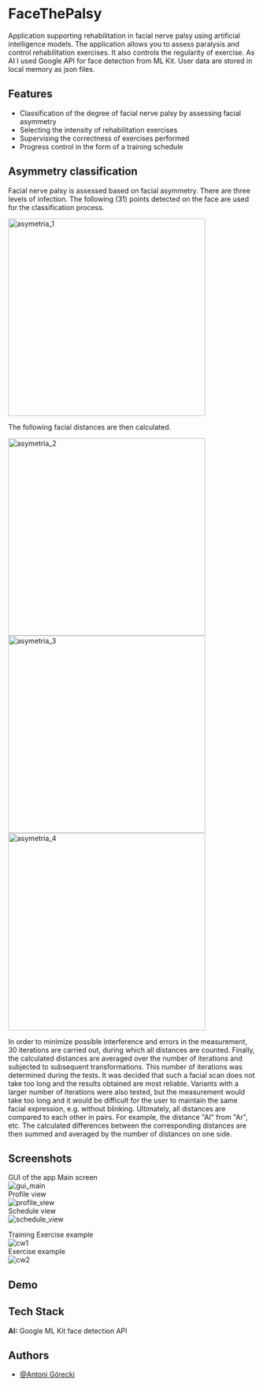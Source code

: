 # FaceThePalsy

Application supporting rehabilitation in facial nerve palsy using artificial intelligence models. The application allows you to assess paralysis and control rehabilitation exercises. It also controls the regularity of exercise. As AI I used Google API for face detection from ML Kit. User data are stored in local memory as json files. 


## Features

- Classification of the degree of facial nerve palsy by assessing facial asymmetry
- Selecting the intensity of rehabilitation exercises
- Supervising the correctness of exercises performed
- Progress control in the form of a training schedule


## Asymmetry classification

Facial nerve palsy is assessed based on facial asymmetry. There are three levels of infection. 
The following (31) points detected on the face are used for the classification process.

<img src="https://github.com/everinho/FaceThePalsy/assets/117845737/4fa42989-38e4-4111-abd9-df26518e82a8" alt="asymetria_1" width="400">

The following facial distances are then calculated.

<img src="https://github.com/everinho/FaceThePalsy/assets/117845737/34dca897-15d3-4dbf-b0cb-35ad7dea048c" alt="asymetria_2" width="400">
<img src="https://github.com/everinho/FaceThePalsy/assets/117845737/d420d5e3-e5a7-45a6-af6e-688401ead7c0" alt="asymetria_3" width="400">
<img src="https://github.com/everinho/FaceThePalsy/assets/117845737/60cc8f30-7f4d-4d9a-85d9-a72301023e86" alt="asymetria_4" width="400">

In order to minimize possible interference and errors in the measurement, 30 iterations are carried out, during which all distances are counted. Finally, the calculated distances are averaged over the number of iterations and subjected to subsequent transformations. This number of iterations was determined during the tests. It was decided that such a facial scan does not take too long and the results obtained are most reliable. Variants with a larger number of iterations were also tested, but the measurement would take too long and it would be difficult for the user to maintain the same facial expression, e.g. without blinking. Ultimately, all distances are compared to each other in pairs. For example, the distance "Al" from "Ar", etc. The calculated differences between the corresponding distances are then summed and averaged by the number of distances on one side.

## Screenshots

GUI of the app
Main screen <br />
![gui_main](https://github.com/everinho/FaceThePalsy/assets/117845737/cffa7f0a-5dcd-493f-a216-cbcd36c10a58) <br />
Profile view <br />
![profile_view](https://github.com/everinho/FaceThePalsy/assets/117845737/e20d0c0c-8126-40e9-8507-556a445b6929) <br />
Schedule view <br />
![schedule_view](https://github.com/everinho/FaceThePalsy/assets/117845737/de3c5ef2-daaa-425d-bc11-79e9d257ce0f) <br />

Training
Exercise example <br />
![cw1](https://github.com/everinho/FaceThePalsy/assets/117845737/92ec37a6-2115-4305-b7cf-4d8a19b5cf6c) <br />
Exercise example <br />
![cw2](https://github.com/everinho/FaceThePalsy/assets/117845737/43d2ca9d-da6a-485a-b0b2-ca8bb27bd4f1) <br />

## Demo




## Tech Stack

**AI:** Google ML Kit face detection API


## Authors

- [@Antoni Górecki](https://github.com/everinho)
